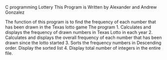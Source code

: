 C programming Lottery
This Program is Written by Alexander and Andrew Gonzalez


The function of this program is to find the frequency of each number that has been drawn in the Texas lotto game
	The program 
	 1. Calculates and displays the frequency of drawn numbers in Texas Lotto in each year
	 2. Calculates and displays the overall frequency of each number that has been drawn since 		    the lotto started
	 3. Sorts the frequency numbers in Descending order. Display the sorted list
	 4. Display total number of integers in the entire file. 
